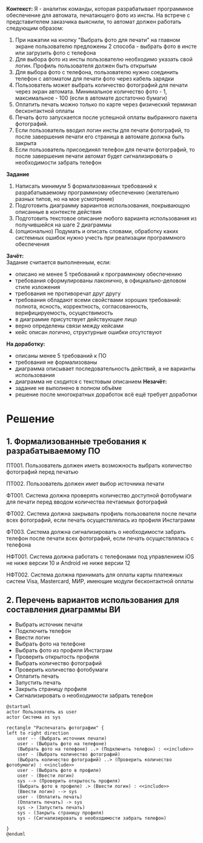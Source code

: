 **Контекст:**
Я - аналитик команды, которая разрабатывает программное обеспечение для автомата, печатающего фото из инсты.
На встрече с представителем заказчика выяснили, то автомат должен работать следующим образом:
1. При нажатии на кнопку "Выбрать фото для печати" на главном экране пользователю предложены 2 способа - выбрать фото в инсте или загрузить фото с телефона
2. Для выбора фото из инсты пользователю необходимо указать свой логин. Профиль пользователя должен быть открытым
3. Для выбора фото с телефона, пользователю нужно соединить телефон с автоматом для печати фото через кабель зарядки
4. Пользователь может выбрать количество фотографий для печати через экран автомата. Минимальное количество фото - 1, максимальное - 100 (если в автомате достаточно бумаги)
5. Оплатить печать можно только по карте через физический терминал бесконтактной оплаты
6. Печать фото запускается после успешной оплаты выбранного пакета фотографий.
7. Если пользователь вводил логин инсты для печати фотографий, то после завершения печати его страница в автомате должна быть закрыта
8. Если пользователь присоединял телефон для печати фотографий, то после завершения печати автомат будет сигнализировать о необходимости забрать телефон

**Задание**
1. Написать минимум 5 формализованных требований к разрабатываемому программному обеспечению (желательно разных типов, но на мое усмотрение)
2. Подготовить диаграмму вариантов использования, покрывающую описанные в контексте действия
3. Подготовить текстовое описание любого варианта использования из получившейся на шаге 2 диаграммы
4. (опционально) Подумать и описать словами, обработку каких системных ошибок нужно учесть при реализации программного обеспечения

**Зачёт:**  
Задание считается выполненным, если:
- описано не менее 5 требований к программному обеспечению
- требования сформулированы лаконично, в официально-деловом стиле изложения
- требования не противоречат друг другу
- требования обладают всеми свойствами хороших требований: полнота, ясность, корректность, согласованность, верифицируемость, осуществимость
- в диаграмме присутствует действующее лицо
- верно определены связи между кейсами
- кейс описан логично, структурные ошибки отсутствуют

**На доработку:**
- описаны менее 5 требований к ПО
- требования не формализованы
- диаграмма описывает последовательность действий, а не варианты использования
- диаграмма не сходится с текстовым описанием
**Незачёт:**
- задание не выполнено в полном объёме
- решение после многократных доработок всё ещё требует доработки

# Решение
## 1. Формализованные требования к разрабатываемому ПО

ПТ001. Пользователь должен иметь возможность выбрать количество фотографий перед печатью

ПТ002. Пользователь должен имет выбор источника печати


ФТ001. Система должна проверять количество доступной фотобумаги для печати перед вводом количества печтаемых фотографий

ФТ002. Система должна закрывать профиль пользователя после печати всех фотографий, если печать осуществлялась из профиля Инстаграмм

ФТ003. Система должна сигнализировать о необходимости забрать телефон после печати всех фотографий, если печать осуществлялась с телефона


НФТ001. Система должна работать с телефонами под управлением iOS не ниже версии 10 и Android не ниже версии 12

НФТ002. Система должна принимать для оплаты карты платежных систем Visa, Mastercard, МИР, имеющие модули бесконтактной оплаты


## 2. Перечень вариантов использования для составления диаграммы ВИ
- Выбрать источник печати
- Подключить телефон
- Ввести логин
- Выбрать фото на телефоне
- Выбрать фото из профиля Инстаграм
- Проверить открытость профиля
- Выбрать количество фотографий
- Проверить количество фотобумаги
- Оплатить печать
- Запустить печать
- Закрыть страницу профиля
- Сигнализировать о необходимости забрать телефон

```plantuml
@startuml
actor Пользователь as user
actor Система as sys

rectangle "Распечатать фотографии" {
left to right direction
	user -- (Выбрать источник печати)
	user - (Выбрать фото на телефоне)
	(Выбрать фото на телефоне) ..> (Подключить телефон) : <<include>>
	user - (Выбрать количество фотографий)
	(Выбрать количество фотографий) ..> (Проверить количество фотобумаги) : <<include>>
	user - (Выбрать фото в профиле)
	user - (Ввести логин)
	sys --> (Проверить открытость профиля)
	(Выбрать фото в профиле) .> (Ввести логин) : <<include>>
	(Ввести логин) --> sys
	user - (Оплатить печать)
	(Оплатить печать) -> sys
	sys -> (Запустить печать)
	sys - (Закрыть страницу профиля)
	sys - (Сигнализировать о необходимости забрать телефон)
	
}
@enduml
```
